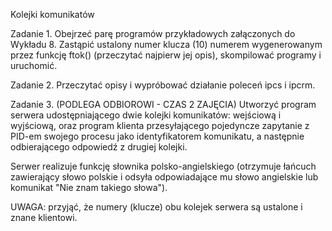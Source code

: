 Kolejki komunikatów

Zadanie 1. Obejrzeć parę programów przykładowych załączonych do Wykładu 8. Zastąpić ustalony numer klucza (10) numerem wygenerowanym przez funkcję ftok() (przeczytać najpierw jej opis), skompilować programy i uruchomić.

Zadanie 2. Przeczytać opisy i wypróbować działanie poleceń ipcs i ipcrm.

Zadanie 3. (PODLEGA ODBIOROWI - CZAS 2 ZAJĘCIA) Utworzyć program serwera udostępniającego dwie kolejki komunikatów: wejściową i wyjściową, oraz program klienta przesyłającego pojedyncze zapytanie z PID-em swojego procesu jako identyfikatorem komunikatu, a następnie odbierającego odpowiedź z drugiej kolejki.

Serwer realizuje funkcję słownika polsko-angielskiego (otrzymuje łańcuch zawierający słowo polskie i odsyła odpowiadające mu słowo angielskie lub komunikat "Nie znam takiego słowa").

UWAGA: przyjąć, że numery (klucze) obu kolejek serwera są ustalone i znane klientowi.